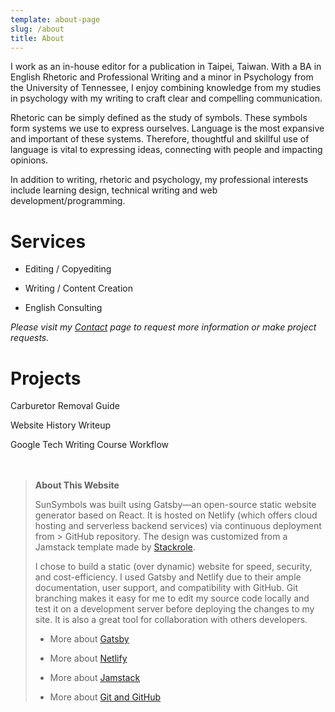 ```yaml
---
template: about-page
slug: /about
title: About
---
```

I work as an in-house editor for a publication in Taipei, Taiwan. With a BA in English Rhetoric and Professional Writing and a minor in Psychology from the University of Tennessee, I enjoy combining knowledge from my studies in psychology with my writing to craft clear and compelling communication. 

Rhetoric can be simply defined as the study of symbols. These symbols form systems we use to express ourselves. Language is the most expansive and important of these systems. Therefore, thoughtful and skillful use of language is vital to expressing ideas, connecting with people and impacting opinions.

In addition to writing, rhetoric and psychology, my professional interests include learning design, technical writing and web development/programming.

# Services

* Editing / Copyediting

* Writing / Content Creation

* English Consulting

*Please visit my [Contact](https://www.sunsymbols.com/contact) page to request more information or make project requests.*

# Projects

Carburetor Removal Guide

Website History Writeup

Google Tech Writing Course Workflow   
<br>
<br>

> **About This Website**  
>
>SunSymbols was built using Gatsby—an open-source static website generator based on React. It is hosted on Netlify (which offers cloud hosting and serverless backend services) via continuous deployment from > GitHub repository. The design was customized from a Jamstack template made by [Stackrole](https://stackrole.com/).
>
>I chose to build a static (over dynamic) website for speed, security, and cost-efficiency. I used Gatsby and Netlify due to their ample documentation, user support, and compatibility with GitHub. Git branching makes it easy for me to edit my source code locally and test it on a development server before deploying the changes to my site. It is also a great tool for collaboration with others developers.
>
>* More about [Gatsby](https://www.gatsbyjs.com/how-it-works/)
>
>* More about [Netlify](https://www.netlify.com/about/)
>
>* More about [Jamstack](https://jamstack.wtf/)
>
>* More about [Git and GitHub](https://guides.github.com/activities/hello-world/)

